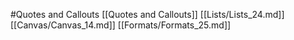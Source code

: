 #Quotes and Callouts 
 [[Quotes and Callouts]]
[[Lists/Lists_24.md]]
[[Canvas/Canvas_14.md]]
[[Formats/Formats_25.md]]